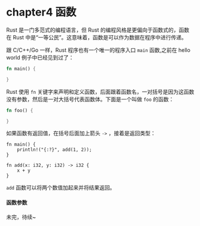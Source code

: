 chapter4 函数
=============
Rust 是一门多范式的编程语言，但 Rust 的编程风格是更偏向于函数式的，函数在 Rust 中是“一等公民”。这意味着，函数是可以作为数据在程序中进行传递。

跟 C/C++/Go 一样，Rust 程序也有一个唯一的程序入口 `main` 函数,之前在 hello world 例子中已经见到过了：

```rust
fn main() {

}
```

Rust 使用 `fn` 关键字来声明和定义函数，后面跟着函数名，一对括号是因为这函数没有参数，然后是一对大括号代表函数体。下面是一个叫做 `foo` 的函数：

```rust
fn foo() {

}
```

如果函数有返回值，在括号后面加上箭头 `->` ，接着是返回类型：

```
fn main() {
    println!("{:?}", add(1, 2));
}

fn add(x: i32, y: i32) -> i32 {
    x + y
}
```

`add` 函数可以将两个数值加起来并将结果返回。

#### 函数参数

未完，待续~